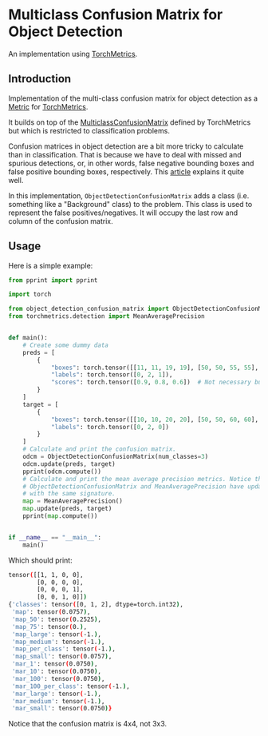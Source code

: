 # Multiclass Confusion Matrix for Object Detection

An implementation using [TorchMetrics](https://lightning.ai/docs/torchmetrics/stable/).

## Introduction

Implementation of the multi-class confusion matrix for object detection as a [Metric](https://lightning.ai/docs/torchmetrics/stable/pages/quickstart.html) for [TorchMetrics](https://github.com/Lightning-AI/torchmetrics).

It builds on top of the [MulticlassConfusionMatrix](https://lightning.ai/docs/torchmetrics/stable/classification/confusion_matrix.html#multiclassconfusionmatrix) defined by TorchMetrics but which is restricted to classification problems.

Confusion matrices in object detection are a bit more tricky to calculate than in classification. That is because we have to deal with missed and spurious detections, or, in other words, false negative bounding boxes and false positive bounding boxes, respectively. This [article](https://medium.com/@tenyks_blogger/multiclass-confusion-matrix-for-object-detection-6fc4b0135de6) explains it quite well.

In this implementation, `ObjectDetectionConfusionMatrix` adds a class (i.e. something like a "Background" class) to the problem. This class is used to represent the false positives/negatives. It will occupy the last row and column of the confusion matrix.

## Usage

Here is a simple example:


```python
from pprint import pprint

import torch

from object_detection_confusion_matrix import ObjectDetectionConfusionMatrix
from torchmetrics.detection import MeanAveragePrecision


def main():
    # Create some dummy data
    preds = [
        {
            "boxes": torch.tensor([[11, 11, 19, 19], [50, 50, 55, 55], [0, 0, 10, 10]]),
            "labels": torch.tensor([0, 2, 1]),
            "scores": torch.tensor([0.9, 0.8, 0.6])  # Not necessary but allows you to also calc mAP
        }
    ]
    target = [
        {
            "boxes": torch.tensor([[10, 10, 20, 20], [50, 50, 60, 60], [0, 0, 10, 10]]),
            "labels": torch.tensor([0, 2, 0])
        }
    ]
    # Calculate and print the confusion matrix.
    odcm = ObjectDetectionConfusionMatrix(num_classes=3)
    odcm.update(preds, target)
    pprint(odcm.compute())
    # Calculate and print the mean average precision metrics. Notice that
    # ObjectDetectionConfusionMatrix and MeanAveragePrecision have update() methods
    # with the same signature.
    map = MeanAveragePrecision()
    map.update(preds, target)
    pprint(map.compute())


if __name__ == "__main__":
    main()
```

Which should print:

```bash
tensor([[1, 1, 0, 0],
        [0, 0, 0, 0],
        [0, 0, 0, 1],
        [0, 0, 1, 0]])
{'classes': tensor([0, 1, 2], dtype=torch.int32),
 'map': tensor(0.0757),
 'map_50': tensor(0.2525),
 'map_75': tensor(0.),
 'map_large': tensor(-1.),
 'map_medium': tensor(-1.),
 'map_per_class': tensor(-1.),
 'map_small': tensor(0.0757),
 'mar_1': tensor(0.0750),
 'mar_10': tensor(0.0750),
 'mar_100': tensor(0.0750),
 'mar_100_per_class': tensor(-1.),
 'mar_large': tensor(-1.),
 'mar_medium': tensor(-1.),
 'mar_small': tensor(0.0750)}
```

Notice that the confusion matrix is 4x4, not 3x3.